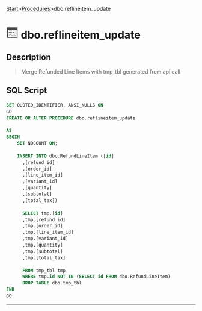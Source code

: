 [Start](../start.md)>[Procedures](Procedures.md)>dbo.reflineitem_update


# ![logo](../Images/procedure.svg) dbo.reflineitem_update

## <a name="#Description"></a>Description
> Merge Refunded Line Items with tmp_tbl generated from api call
## <a name="#SqlScript"></a>SQL Script
```SQL
SET QUOTED_IDENTIFIER, ANSI_NULLS ON
GO
CREATE OR ALTER PROCEDURE dbo.reflineitem_update 

AS
BEGIN
	SET NOCOUNT ON;

	INSERT INTO dbo.RefundLineItem ([id]
      ,[refund_id]
      ,[order_id]
      ,[line_item_id]
      ,[variant_id]
      ,[quantity]
      ,[subtotal]
      ,[total_tax])
	  
	  SELECT tmp.[id]
      ,tmp.[refund_id]
      ,tmp.[order_id]
      ,tmp.[line_item_id]
      ,tmp.[variant_id]
      ,tmp.[quantity]
      ,tmp.[subtotal]
      ,tmp.[total_tax]

	  FROM tmp_tbl tmp
	  WHERE tmp.id NOT IN (SELECT id FROM dbo.RefundLineItem)
	  DROP TABLE dbo.tmp_tbl
END
GO
```

___